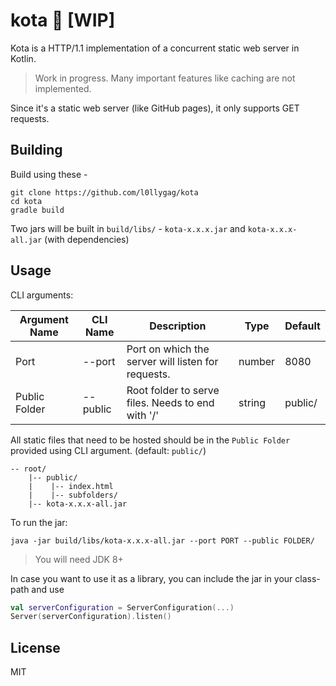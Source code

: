 # kota :tea: [WIP]

Kota is a HTTP/1.1 implementation of a concurrent static web server in Kotlin.

> Work in progress. Many important features like caching are not implemented.

Since it's a static web server (like GitHub pages), it only supports GET requests. 

## Building

Build using these -

```shell script
git clone https://github.com/l0llygag/kota
cd kota
gradle build
```

Two jars will be built in `build/libs/` - `kota-x.x.x.jar` and `kota-x.x.x-all.jar` (with dependencies)

## Usage

CLI arguments:

Argument Name | CLI Name | Description | Type | Default
--------------|----------|-------------|------| -------
Port | --port | Port on which the server will listen for requests. | number | 8080
Public Folder | --public | Root folder to serve files. Needs to end with '/' | string | public/

All static files that need to be hosted should be in the `Public Folder` provided using CLI argument. (default: `public/`)
```
-- root/
    |-- public/
    |    |-- index.html
    |    |-- subfolders/
    |-- kota-x.x.x-all.jar
```

To run the jar:

`java -jar build/libs/kota-x.x.x-all.jar --port PORT --public FOLDER/`

> You will need JDK 8+

In case you want to use it as a library, you can include the jar in your class-path and use
```kotlin
val serverConfiguration = ServerConfiguration(...)
Server(serverConfiguration).listen()
```

## License

MIT